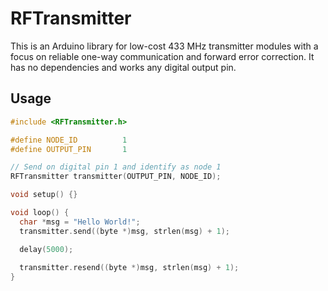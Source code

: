 RFTransmitter
===========

This is an Arduino library for low-cost 433 MHz transmitter modules with a focus on
reliable one-way communication and forward error correction. It
has no dependencies and works any digital output pin.

Usage
-----

```cpp
#include <RFTransmitter.h>

#define NODE_ID          1
#define OUTPUT_PIN       1

// Send on digital pin 1 and identify as node 1
RFTransmitter transmitter(OUTPUT_PIN, NODE_ID);

void setup() {}

void loop() {
  char *msg = "Hello World!";
  transmitter.send((byte *)msg, strlen(msg) + 1);

  delay(5000);
  
  transmitter.resend((byte *)msg, strlen(msg) + 1);
}
```